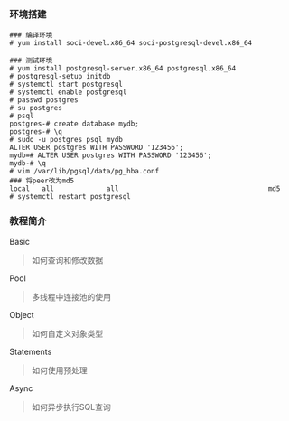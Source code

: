 ### 环境搭建

```
### 编译环境
# yum install soci-devel.x86_64 soci-postgresql-devel.x86_64

### 测试环境
# yum install postgresql-server.x86_64 postgresql.x86_64
# postgresql-setup initdb
# systemctl start postgresql
# systemctl enable postgresql
# passwd postgres
# su postgres
# psql
postgres-# create database mydb;
postgres-# \q
# sudo -u postgres psql mydb
ALTER USER postgres WITH PASSWORD '123456';
mydb=# ALTER USER postgres WITH PASSWORD '123456';
mydb-# \q
# vim /var/lib/pgsql/data/pg_hba.conf
### 将peer改为md5
local   all             all                                     md5
# systemctl restart postgresql
```

### 教程简介

Basic

> 如何查询和修改数据

Pool

> 多线程中连接池的使用

Object

> 如何自定义对象类型

Statements

> 如何使用预处理

Async

> 如何异步执行SQL查询